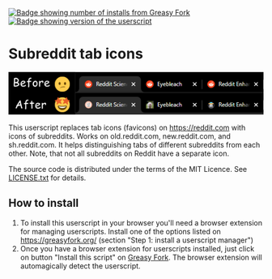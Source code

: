 [![Badge showing number of installs from Greasy Fork][GreasyForkInstallsBadge]][greasyfork]
[![Badge showing version of the userscript][GreasyForkVersionBadge]][greasyfork]

# Subreddit tab icons

[![Demonstration of the userscript "Subreddit tab icons" on subreddits r/science, r/Eyebleach, and r/Enhancement](images/before-after.png)](https://github.com/rybak/subreddit-tab-icons/raw/main/subreddit-tab-icons.user.js)

This userscript replaces tab icons (favicons) on <https://reddit.com> with icons
of subreddits. Works on old.reddit.com, new.reddit.com, and sh.reddit.com. It helps
distinguishing tabs of different subreddits from each other. Note, that not all
subreddits on Reddit have a separate icon.

The source code is distributed under the terms of the MIT Licence.  See
[LICENSE.txt](LICENSE.txt) for details.

## How to install

1. To install this userscript in your browser you'll need a browser extension
   for managing userscripts. Install one of the options listed on
   <https://greasyfork.org/> (section "Step 1: install a userscript manager")
2. Once you have a browser extension for userscripts installed, just click on
   button "Install this script" on [Greasy Fork][greasyfork].  The browser
   extension will automagically detect the userscript.

[greasyfork]: https://greasyfork.org/en/scripts/460086-subreddit-tab-icons "Install via Greasy Fork"
[GreasyForkInstallsBadge]: https://img.shields.io/badge/dynamic/json?style=flat&color=670000&label=Greasy%20Fork&query=total_installs&suffix=%20installs&url=https%3A%2F%2Fgreasyfork.org%2Fscripts%2F460086.json
[GreasyForkVersionBadge]: https://img.shields.io/badge/dynamic/json?style=flat&color=670000&label=Version&query=version&url=https%3A%2F%2Fgreasyfork.org%2Fscripts%2F460086.json

